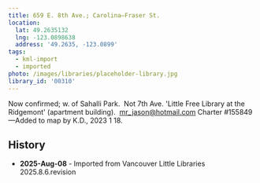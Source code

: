 ```yaml
---
title: 659 E. 8th Ave.; Carolina—Fraser St.
location:
  lat: 49.2635132
  lng: -123.0898638
  address: '49.2635, -123.0899'
tags:
  - kml-import
  - imported
photo: /images/libraries/placeholder-library.jpg
library_id: '00310'
---
```

Now confirmed; w. of Sahalli Park.  Not 7th Ave.
'Little Free Library at the Ridgemont' (apartment building).  mr_jason@hotmail.com
Charter #155849
—Added to map by K.D., 2023 1 18.  

## History
- **2025-Aug-08** - Imported from Vancouver Little Libraries 2025.8.6.revision
